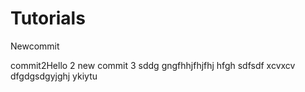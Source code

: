 # Tutorials
Newcommit

commit2Hello 2
new commit 3
sddg
gngfhhjfhjfhj
hfgh
sdfsdf
xcvxcv
dfgdgsdgyjghj
ykiytu
